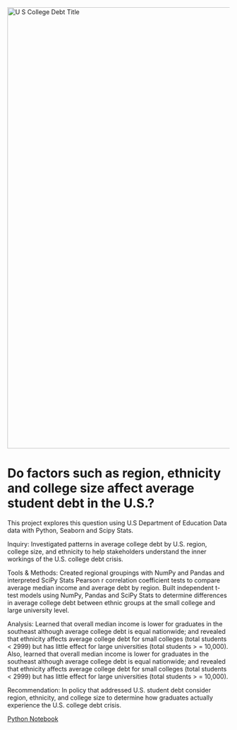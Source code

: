 <!DOCTYPE html>
<html lang="en">
<head>
    <meta charset="UTF-8">
    <meta http-equiv="X-UA-Compatible" content="IE=edge">
    <meta name="viewport" content="width=device-width, initial-scale=1.0">
</head>
<img width="1000" alt="U S  College Debt Title" src="https://user-images.githubusercontent.com/94628744/210278896-11fcd3d5-2368-42cf-b5e4-e514e72e9502.png">
<body>
    <h1> Do factors such as region, ethnicity and college size affect average student debt in the U.S.?  </h1>
        <p> This project explores this question using U.S Department of Education Data data with Python, Seaborn and Scipy Stats. </p>
        <p> Inquiry: Investigated patterns in average college debt by U.S. region, college size, and ethnicity to help stakeholders understand the           inner workings of the U.S. college debt crisis.</p> 
        <p> Tools & Methods: Created regional groupings with NumPy and Pandas and interpreted SciPy Stats Pearson r correlation coefficient tests to 
            compare average median income and average debt by region. Built independent t-test models using NumPy, Pandas and SciPy Stats to    
            determine differences in average college debt between ethnic 
            groups at the small college and large university level.</p> 
        <p> Analysis: Learned that overall median income is lower for graduates in the southeast although average college debt is equal nationwide; 
        and revealed that ethnicity affects average college debt for small colleges (total students < 2999) but has little effect for large 
        universities (total students > = 10,000). Also, learned that overall median income is lower for graduates in the southeast although average         college debt is equal nationwide; and revealed that ethnicity affects average college debt for small colleges (total students < 2999) but   
        has little effect for large universities (total students > = 10,000). </p>
        <p> Recommendation: In policy that addressed U.S. student debt consider region, ethnicity, and college size to determine how graduates actually experience the U.S. college debt crisis. 
</p>
        <p> 
<a href = "https://colab.research.google.com/drive/1WMaNDxYk6AtJQo1Sv--t1ftZX9zppt_n?usp=sharing"> Python Notebook</a>    
</body>
            
</html> 
